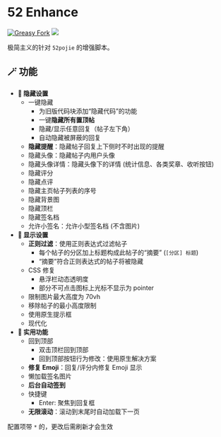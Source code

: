 # 52 Enhance

[![Greasy Fork](https://img.shields.io/greasyfork/dt/469051)](https://greasyfork.org/scripts/469051) [![](https://img.shields.io/badge/Crazy%20Thur.-V%20me%2050-red?logo=kfc)](https://greasyfork.org/rails/active_storage/blobs/redirect/eyJfcmFpbHMiOnsibWVzc2FnZSI6IkJBaHBBaWZvIiwiZXhwIjpudWxsLCJwdXIiOiJibG9iX2lkIn19--10e04ed7ed56ae18d22cec6d675b34fd579cecab/wechat.jpeg?locale=zh-CN)

极简主义的针对 `52pojie` 的增强脚本。

## 🪄 功能

- **🫥 隐藏设置**
    - 一键隐藏
        - 为旧版代码块添加“隐藏代码”的功能
        - 一键**隐藏所有置顶帖**
        - 隐藏/显示任意回复（帖子左下角）
        - 自动隐藏被屏蔽的回复
    - **隐藏提醒**：隐藏帖子回复上下侧时不时出现的提醒
    - 隐藏头像：隐藏帖子内用户头像
    - 隐藏头像详情：隐藏头像下的详情 (统计信息、各类奖章、收听按钮)
    - 隐藏评分
    - 隐藏点评
    - 隐藏主页帖子列表的序号
    - 隐藏背景图
    - 隐藏顶栏
    - 隐藏签名档
    - 允许小签名：允许小型签名档  (不含图片)
- **🎨 显示设置**
    - **正则过滤**：使用正则表达式过滤帖子
        - 每个帖子的分区加上标题构成此帖子的“摘要” (`[分区] 标题`)
        - “摘要”符合正则表达式的帖子将被隐藏
    - CSS 修复
        - 悬浮栏动态透明度
        - 部分不可点击图标上光标不显示为 pointer
    - 限制图片最大高度为 70vh
    - 移除帖子的最小高度限制
    - 使用原生提示框
    - 现代化
- **🔧 实用功能**
    - 回到顶部
        - 双击顶栏回到顶部
        - 回到顶部按钮行为修改：使用原生解决方案
    - **修复 Emoji**：回复/评分内修复 Emoji 显示
    - 懒加载签名图片
    - **后台自动签到**
    - 快捷键
        - Enter: 聚焦到回复框
    - **无限滚动**：滚动到末尾时自动加载下一页

配置项带 `*` 的，更改后需刷新才会生效
